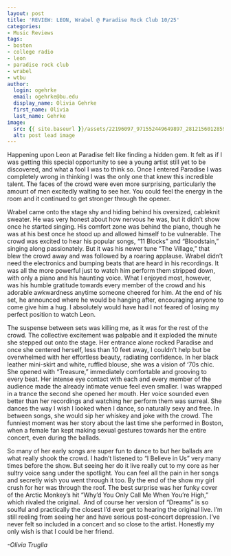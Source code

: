 ```yaml
---
layout: post
title: 'REVIEW: LEON, Wrabel @ Paradise Rock Club 10/25'
categories:
- Music Reviews
tags:
- boston
- college radio
- leon
- paradise rock club
- wrabel
- wtbu
author:
  login: ogehrke
  email: ogehrke@bu.edu
  display_name: Olivia Gehrke
  first_name: Olivia
  last_name: Gehrke
image:
  src: {{ site.baseurl }}/assets/22196097_971552449649897_2812156012859624398_n-636x636.jpg
  alt: post lead image
---
```


Happening upon Leon at Paradise felt like finding a hidden gem. It felt as if I was getting this special opportunity to see a young artist still yet to be discovered, and what a fool I was to think so. Once I entered Paradise I was completely wrong in thinking I was the only one that knew this incredible talent. The faces of the crowd were even more surprising, particularly the amount of men excitedly waiting to see her. You could feel the energy in the room and it continued to get stronger through the opener.

Wrabel came onto the stage shy and hiding behind his oversized, cableknit sweater. He was very honest about how nervous he was, but it didn’t show once he started singing. His comfort zone was behind the piano, though he was at his best once he stood up and allowed himself to be vulnerable. The crowd was excited to hear his popular songs, “11 Blocks” and “Bloodstain,” singing along passionately. But it was his newer tune “The Village,” that blew the crowd away and was followed by a roaring applause. Wrabel didn’t need the electronics and bumping beats that are heard in his recordings. It was all the more powerful just to watch him perform them stripped down, with only a piano and his haunting voice. What I enjoyed most, however, was his humble gratitude towards every member of the crowd and his adorable awkwardness anytime someone cheered for him. At the end of his set, he announced where he would be hanging after, encouraging anyone to come give him a hug. I absolutely would have had I not feared of losing my perfect position to watch Leon.

The suspense between sets was killing me, as it was for the rest of the crowd. The collective excitement was palpable and it exploded the minute she stepped out onto the stage. Her entrance alone rocked Paradise and once she centered herself, less than 10 feet away, I couldn’t help but be overwhelmed with her effortless beauty, radiating confidence. In her black leather mini-skirt and white, ruffled blouse, she was a vision of ‘70s chic. She opened with “Treasure,” immediately comfortable and grooving to every beat. Her intense eye contact with each and every member of the audience made the already intimate venue feel even smaller. I was wrapped in a trance the second she opened her mouth. Her voice sounded even better than her recordings and watching her perform them was surreal. She dances the way I wish I looked when I dance, so naturally sexy and free. In between songs, she would sip her whiskey and joke with the crowd. The funniest moment was her story about the last time she performed in Boston, when a female fan kept making sexual gestures towards her the entire concert, even during the ballads.

So many of her early songs are super fun to dance to but her ballads are what really shook the crowd. I hadn’t listened to “I Believe in Us” very many times before the show. But seeing her do it live really cut to my core as her sultry voice sang under the spotlight. You can feel all the pain in her songs and secretly wish you went through it too. By the end of the show my girl crush for her was through the roof. The best surprise was her funky cover of the Arctic Monkey’s hit “Why’d You Only Call Me When You’re High,” which rivaled the original.  And of course her version of “Dreams” is so soulful and practically the closest I’d ever get to hearing the original live. I’m still reeling from seeing her and have serious post-concert depression. I’ve never felt so included in a concert and so close to the artist. Honestly my only wish is that I could be her friend.

_\-Olivia Truglia_